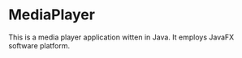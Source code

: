 <h1>MediaPlayer</h1>

This is a media player application witten in Java. It employs JavaFX software platform.
